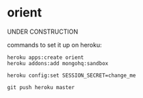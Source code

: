 orient
======

UNDER CONSTRUCTION

commands to set it up on heroku:

```
heroku apps:create orient
heroku addons:add mongohq:sandbox

heroku config:set SESSION_SECRET=change_me

git push heroku master
```

